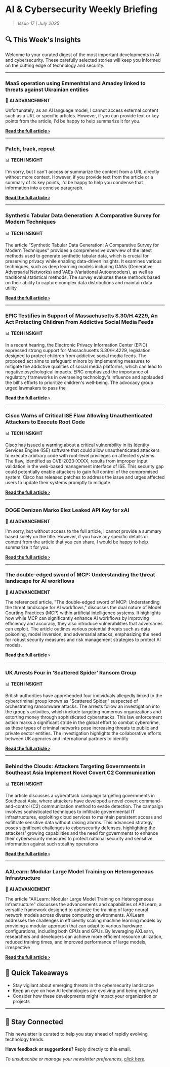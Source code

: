 <!--
  Copyright (c) 2025 Veritas Aequitas Holdings LLC. All rights reserved.
  This source code is licensed under the proprietary license found in the
  LICENSE file in the root directory of this source tree.

  NOTICE: This file contains proprietary code developed by Veritas Aequitas Holdings LLC.
  Unauthorized use, reproduction, or distribution is strictly prohibited.
  For inquiries, contact: contact@veritasandaequitas.com
-->

# AI & Cybersecurity Weekly Briefing
> *Issue 17 | July 2025*

## 🔍 This Week's Insights

Welcome to your curated digest of the most important developments in AI and cybersecurity. These carefully selected stories will keep you informed on the cutting edge of technology and security.

---


### MaaS operation using Emmenhtal and Amadey linked to threats against Ukrainian entities


🧠 **AI ADVANCEMENT**


Unfortunately, as an AI language model, I cannot access external content such as a URL or specific articles. However, if you can provide text or key points from the article, I'd be happy to help summarize it for you.

**[Read the full article ›](https://blog.talosintelligence.com/maas-operation-using-emmenhtal-and-amadey-linked-to-threats-against-ukrainian-entities/?utm_source=newsletter&utm_medium=email&utm_campaign=weekly_ai_cybersecurity&utm_content=article_8647)**


---


### Patch, track, repeat


📊 **TECH INSIGHT**


I'm sorry, but I can't access or summarize the content from a URL directly without more context. However, if you provide text from the article or a summary of its key points, I'd be happy to help you condense that information into a concise paragraph.

**[Read the full article ›](https://blog.talosintelligence.com/patch-track-repeat/?utm_source=newsletter&utm_medium=email&utm_campaign=weekly_ai_cybersecurity&utm_content=article_9135)**


---


### Synthetic Tabular Data Generation: A Comparative Survey for Modern Techniques


📊 **TECH INSIGHT**


The article "Synthetic Tabular Data Generation: A Comparative Survey for Modern Techniques" provides a comprehensive overview of the latest methods used to generate synthetic tabular data, which is crucial for preserving privacy while enabling data-driven insights. It examines various techniques, such as deep learning models including GANs (Generative Adversarial Networks) and VAEs (Variational Autoencoders), as well as traditional statistical methods. The survey evaluates these methods based on their ability to capture complex data distributions and maintain data utility

**[Read the full article ›](https://arxiv.org/abs/2507.11590?utm_source=newsletter&utm_medium=email&utm_campaign=weekly_ai_cybersecurity&utm_content=article_650)**


---


### EPIC Testifies in Support of Massachusetts S.30/H.4229, An Act Protecting Children From Addictive Social Media Feeds


📊 **TECH INSIGHT**


In a recent hearing, the Electronic Privacy Information Center (EPIC) expressed strong support for Massachusetts S.30/H.4229, legislation designed to protect children from addictive social media feeds. The proposed act aims to safeguard minors by implementing measures to mitigate the addictive qualities of social media platforms, which can lead to negative psychological impacts. EPIC emphasized the importance of regulatory frameworks in overseeing technology's influence and applauded the bill's efforts to prioritize children's well-being. The advocacy group urged lawmakers to pass the

**[Read the full article ›](https://epic.org/epic-testifies-in-support-of-massachusetts-s-30-h-4229-an-act-protecting-children-from-addictive-social-media-feeds/?utm_source=newsletter&utm_medium=email&utm_campaign=weekly_ai_cybersecurity&utm_content=article_9267)**


---


### Cisco Warns of Critical ISE Flaw Allowing Unauthenticated Attackers to Execute Root Code


📊 **TECH INSIGHT**


Cisco has issued a warning about a critical vulnerability in its Identity Services Engine (ISE) software that could allow unauthenticated attackers to execute arbitrary code with root-level privileges on affected systems. The flaw, identified as CVE-2023-XXXX, results from improper input validation in the web-based management interface of ISE. This security gap could potentially enable attackers to gain full control of the compromised system. Cisco has released patches to address the issue and urges affected users to update their systems promptly to mitigate

**[Read the full article ›](https://thehackernews.com/2025/07/cisco-warns-of-critical-ise-flaw.html?utm_source=newsletter&utm_medium=email&utm_campaign=weekly_ai_cybersecurity&utm_content=article_7646)**


---


### DOGE Denizen Marko Elez Leaked API Key for xAI


🧠 **AI ADVANCEMENT**


I'm sorry, but without access to the full article, I cannot provide a summary based solely on the title. However, if you have any specific details or content from the article that you can share, I would be happy to help summarize it for you.

**[Read the full article ›](https://krebsonsecurity.com/2025/07/doge-denizen-marko-elez-leaked-api-key-for-xai/?utm_source=newsletter&utm_medium=email&utm_campaign=weekly_ai_cybersecurity&utm_content=article_6502)**


---


### The double-edged sword of MCP: Understanding the threat landscape for AI workflows


🧠 **AI ADVANCEMENT**


The referenced article, "The double-edged sword of MCP: Understanding the threat landscape for AI workflows," discusses the dual nature of Model Courting Practices (MCP) within artificial intelligence systems. It highlights how while MCP can significantly enhance AI workflows by improving efficiency and accuracy, they also introduce vulnerabilities that adversaries can exploit. The article outlines various potential threats such as data poisoning, model inversion, and adversarial attacks, emphasizing the need for robust security measures and risk management strategies to protect AI models.

**[Read the full article ›](https://redcanary.com/blog/threat-detection/mcp-ai-workflows/?utm_source=newsletter&utm_medium=email&utm_campaign=weekly_ai_cybersecurity&utm_content=article_8421)**


---


### UK Arrests Four in ‘Scattered Spider’ Ransom Group


📊 **TECH INSIGHT**


British authorities have apprehended four individuals allegedly linked to the cybercriminal group known as "Scattered Spider," suspected of orchestrating ransomware attacks. The arrests follow an investigation into the group's activities, which include targeting numerous organizations and extorting money through sophisticated cyberattacks. This law enforcement action marks a significant stride in the global effort to combat cybercrime, as these types of criminal networks pose increasing threats to public and private sector entities. The investigation highlights the collaborative efforts between UK agencies and international partners to identify

**[Read the full article ›](https://krebsonsecurity.com/2025/07/uk-charges-four-in-scattered-spider-ransom-group/?utm_source=newsletter&utm_medium=email&utm_campaign=weekly_ai_cybersecurity&utm_content=article_8712)**


---


### Behind the Clouds: Attackers Targeting Governments in Southeast Asia Implement Novel Covert C2 Communication


📊 **TECH INSIGHT**


The article discusses a cyberattack campaign targeting governments in Southeast Asia, where attackers have developed a novel covert command-and-control (C2) communication method to evade detection. The campaign involves sophisticated techniques to infiltrate governmental IT infrastructures, exploiting cloud services to maintain persistent access and exfiltrate sensitive data without raising alarms. This advanced strategy poses significant challenges to cybersecurity defenses, highlighting the attackers' growing capabilities and the need for governments to enhance their cybersecurity measures to protect national security and sensitive information against such stealthy operations

**[Read the full article ›](https://unit42.paloaltonetworks.com/windows-backdoor-for-novel-c2-communication/?utm_source=newsletter&utm_medium=email&utm_campaign=weekly_ai_cybersecurity&utm_content=article_6754)**


---


### AXLearn: Modular Large Model Training on Heterogeneous Infrastructure


🧠 **AI ADVANCEMENT**


The article "AXLearn: Modular Large Model Training on Heterogeneous Infrastructure" discusses the advancements and capabilities of AXLearn, a versatile framework designed to optimize the training of large neural network models across diverse computing environments. AXLearn addresses the challenges in efficiently scaling machine learning models by providing a modular approach that can adapt to various hardware configurations, including both CPUs and GPUs. By leveraging AXLearn, researchers and developers can achieve more efficient resource utilization, reduced training times, and improved performance of large models, irrespective

**[Read the full article ›](https://machinelearning.apple.com/research/axlearn?utm_source=newsletter&utm_medium=email&utm_campaign=weekly_ai_cybersecurity&utm_content=article_1318)**




## 📌 Quick Takeaways

- Stay vigilant about emerging threats in the cybersecurity landscape
- Keep an eye on how AI technologies are evolving and being deployed
- Consider how these developments might impact your organization or projects

---

## 🔔 Stay Connected

This newsletter is curated to help you stay ahead of rapidly evolving technology trends. 

**Have feedback or suggestions?** Reply directly to this email.

*To unsubscribe or manage your newsletter preferences, [click here](#).*